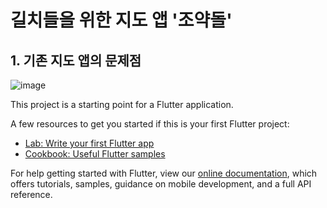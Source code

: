 # 길치들을 위한 지도 앱 '조약돌'

## 1. 기존 지도 앱의 문제점
![image](https://user-images.githubusercontent.com/78739536/161401678-81f87be9-95a2-438d-85ef-82f04736c0d9.png)

This project is a starting point for a Flutter application.

A few resources to get you started if this is your first Flutter project:

- [Lab: Write your first Flutter app](https://flutter.dev/docs/get-started/codelab)
- [Cookbook: Useful Flutter samples](https://flutter.dev/docs/cookbook)

For help getting started with Flutter, view our
[online documentation](https://flutter.dev/docs), which offers tutorials,
samples, guidance on mobile development, and a full API reference.
